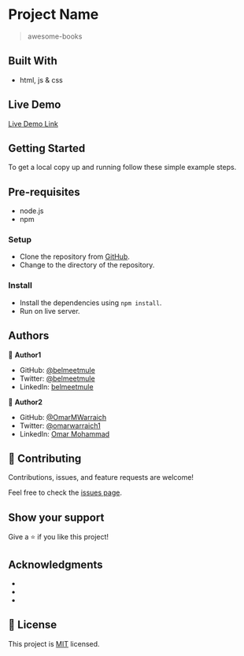 
# Project Name

> awesome-books

## Built With

- html, js & css

## Live Demo 

[Live Demo Link]()

## Getting Started

To get a local copy up and running follow these simple example steps.

## Pre-requisites

- node.js
- npm

### Setup

- Clone the repository from [GitHub](https://github.com/belmeetmule/awesome-books).
- Change to the directory of the repository.

### Install

- Install the dependencies using `npm install`.
- Run on live server.

## Authors

👤 **Author1**

- GitHub: [@belmeetmule](https://github.com/Habtamu210)
- Twitter: [@belmeetmule](https://twitter.com/beleyaha)
- LinkedIn: [belmeetmule](https://linkedin.com/in/habtamu-birru-4187ab20/)

👤 **Author2**

- GitHub: [@OmarMWarraich](https://github.com/)
- Twitter: [@omarwarraich1](https://twitter.com/)
- LinkedIn: [Omar Mohammad](https://www.linkedin.com/in/)

## 🤝 Contributing

Contributions, issues, and feature requests are welcome!

Feel free to check the [issues page](../../issues/).

## Show your support

Give a ⭐️ if you like this project!

## Acknowledgments

- 
- 
- 

## 📝 License

This project is [MIT](./MIT.md) licensed.
